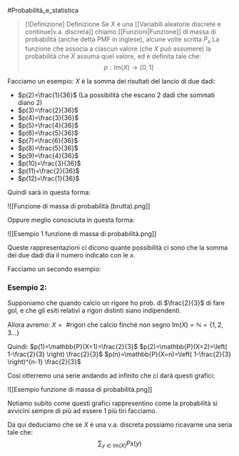 #Probabilità_e_statistica 
>[!Definizione]  Definizione
>Se $X$ è una [[Variabili aleatorie discrete e continue|v.a. discreta]] chiamo [[Funzioni|Funzione]] di massa di probabilità </font> (anche detta PMF in inglese), alcune volte scritta $P_{x}$ La funzione che associa a ciascun valore (che $X$ può assumere) la probabilità che $X$ assuma quel valore, ed è definita tale che:
>$$p:\mathrm{Im}(X)\to[0,1]$$

Facciamo un esempio:
$X$ è la somma dei risultati del lancio di due dadi:
- $p(2)=\frac{1}{36}$ (La possibilità che escano 2 dadi che sommati diano 2)
- $p(3)=\frac{2}{36}$
- $p(4)=\frac{3}{36}$
- $p(5)=\frac{4}{36}$
- $p(6)=\frac{5}{36}$
- $p(7)=\frac{6}{36}$
- $p(8)=\frac{5}{36}$
- $p(9)=\frac{4}{36}$
- $p(10)=\frac{3}{36}$
- $p(11)=\frac{2}{36}$
- $p(12)=\frac{1}{36}$

Quindi sarà in questa forma:

![[Funzione di massa di probabilità (brutta).png]]

Oppure meglio conosciuta in questa forma:

![[Esempio 1 funzione di massa di probabilità.png]]

Queste rappresentazioni ci dicono quante possibilità ci sono che la somma dei due dadi dia il numero indicato con le $x$.

Facciamo un secondo esempio:

### Esempio 2:

Supponiamo che quando calcio un rigore ho prob. di $\frac{2}{3}$ di fare gol, e che gli esiti relativi a rigori distinti siano indipendenti.

Allora avremo:
$X=\text{ \# rigori che calcio finché non segno}$
$\mathrm{Im}(X)=\mathbb{N}=\{1,2,3\dots\}$

Quindi: 
$p(1)=\mathbb{P}(X=1)=\frac{2}{3}$
$p(2)=\mathbb{P}(X=2)=\left( 1-\frac{2}{3} \right) \frac{2}{3}$
$p(n)=\mathbb{P}(X=n)=\left( 1-\frac{2}{3} \right)^{n-1} \frac{2}{3}$

Cosi otterremo una serie andando ad infinito che ci darà questi grafici:

![[Esempio funzione di massa di probabilità.png]]

Notiamo subito come questi grafici rappresentino come la probabilità si avvicini sempre di più ad essere 1 più tiri facciamo.

Da qui deduciamo che se $X$ è una v.a. discreta possiamo ricavarne una seria tale che:
$$\sum_{y\in \mathrm{Im}(X)}Px(y)$$
